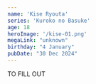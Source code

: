 ```yaml
---
name: 'Kise Ryouta'
series: 'Kuroko no Basuke'
age: 18
heroImage: '/kise-01.png'
megaLink: "unknown"
birthday: "4 January"
pubDate: "30 Dec 2024"
---
```

TO FILL OUT
